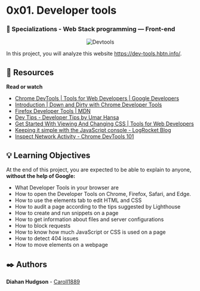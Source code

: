 # 0x01. Developer tools
### :open_file_folder: Specializations - Web Stack programming ― Front-end

<p align="center">
    <img src="https://holbertonintranet.s3.amazonaws.com/uploads/medias/2019/12/0872ca9b19e11650e355.jpeg?X-Amz-Algorithm=AWS4-HMAC-SHA256&X-Amz-Credential=AKIARDDGGGOUWMNL5ANN%2F20201209%2Fus-east-1%2Fs3%2Faws4_request&X-Amz-Date=20201209T172833Z&X-Amz-Expires=86400&X-Amz-SignedHeaders=host&X-Amz-Signature=d293bc8d625afbd05d4e7bda32e39ce7d303269c7e18ca79f8eb06075f57509d" alt="Devtools"></p>

In this project, you will analyze this website https://dev-tools.hbtn.info/.

## :closed_book: Resources 

**Read or watch**
* [Chrome DevTools | Tools for Web Developers | Google Developers](https://developers.google.com/web/tools/chrome-devtools/)
* [Introduction | Down and Dirty with Chrome Developer Tools](https://blittle.github.io/chrome-dev-tools/)
* [Firefox Developer Tools | MDN](https://developer.mozilla.org/en-US/docs/Tools)
* [Dev Tips - Developer Tips by Umar Hansa](https://umaar.com/dev-tips/)
* [Get Started With Viewing And Changing CSS | Tools for Web Developers](https://developers.google.com/web/tools/chrome-devtools/css)
* [Keeping it simple with the JavaScript console - LogRocket Blog](https://blog.logrocket.com/keeping-it-simple-with-the-javascript-console/)
* [Inspect Network Activity - Chrome DevTools 101](https://www.youtube.com/watch?v=e1gAyQuIFQo&feature=youtu.be&ab_channel=GoogleChromeDevelopers)

## :bulb: Learning Objectives 
At the end of this project, you are expected to be able to explain to anyone, **without the help of Google:**

* What Developer Tools in your browser are
* How to open the Developer Tools on Chrome, Firefox, Safari, and Edge.
* How to use the elements tab to edit HTML and CSS
* How to audit a page according to the tips suggested by Lighthouse
* How to create and run snippets on a page
* How to get information about files and server configurations
* How to block requests
* How to know how much JavaScript or CSS is used on a page
* How to detect 404 issues
* How to move elements on a webpage

## :black_nib: Authors 
**Diahan Hudgson**  -  [Caroll1889](https://github.com/Caroll1889)
